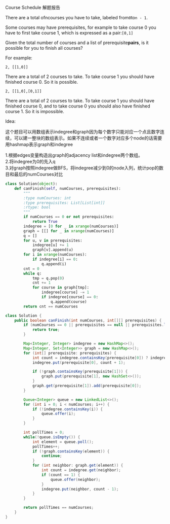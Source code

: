 Course Schedule 解题报告

There are a total ofncourses you have to take, labeled from`0`to`n - 1`.

Some courses may have prerequisites, for example to take course 0 you have to first take course 1, which is expressed as a pair:`[0,1]`

Given the total number of courses and a list of prerequisite**pairs**, is it possible for you to finish all courses?

For example:

```
2, [[1,0]]
```

There are a total of 2 courses to take. To take course 1 you should have finished course 0. So it is possible.

```
2, [[1,0],[0,1]]
```

There are a total of 2 courses to take. To take course 1 you should have finished course 0, and to take course 0 you should also have finished course 1. So it is impossible.

Idea:

这个题目可以用数组表示indegree和graph因为每个数字只能对应一个点且数字连续，可以建一整块的数组表示。如果不连续或者一个数字对应多个node的话需要用hashmap表示graph和indegree

1.根据edges变量构造出graph的adjacency list和indegree两个数组。  
2.将indegree为0的先入q  
3.对graph按照indegree做BFS，将indegree减少到0的node入列，统计pop的数目和最后的numCourses对比

```py
class Solution(object):
    def canFinish(self, numCourses, prerequisites):
        """
        :type numCourses: int
        :type prerequisites: List[List[int]]
        :rtype: bool
        """
        if numCourses == 0 or not prerequisites:
            return True
        indegree = [0 for _ in xrange(numCourses)]
        graph = [[] for _ in xrange(numCourses)]
        q = []
        for u, v in prerequisites:
            indegree[u] += 1
            graph[v].append(u)
        for i in xrange(numCourses):
            if indegree[i] == 0:
                q.append(i)
        cnt = 0
        while q:
            tmp = q.pop(0)
            cnt += 1
            for course in graph[tmp]:
                indegree[course] -= 1
                if indegree[course] == 0:
                    q.append(course)
        return cnt == numCourses
```

```java
class Solution {
    public boolean canFinish(int numCourses, int[][] prerequisites) {
        if (numCourses == 0 || prerequisites == null || prerequisites.length == 0) {
            return true;
        }

        Map<Integer, Integer> indegree = new HashMap<>();
        Map<Integer, Set<Integer>> graph = new HashMap<>();
        for (int[] prerequisite: prerequisites) {
            int count = indegree.containsKey(prerequisite[0]) ? indegree.get(prerequisite[0]) : 0;
            indegree.put(prerequisite[0], count + 1);

            if (!graph.containsKey(prerequisite[1])) {
                graph.put(prerequisite[1], new HashSet<>());
            }
            graph.get(prerequisite[1]).add(prerequisite[0]);    
        }

        Queue<Integer> queue = new LinkedList<>();
        for (int i = 0; i < numCourses; i++) {
            if (!indegree.containsKey(i)) {
                queue.offer(i);
            }
        }

        int pollTimes = 0;
        while(!queue.isEmpty()) {
            int element = queue.poll();
            pollTimes++;
            if (!graph.containsKey(element)) {
                continue;
            }
            for (int neighbor: graph.get(element)) {
                int count = indegree.get(neighbor);
                if (count == 1) {
                    queue.offer(neighbor);
                }
                indegree.put(neighbor, count - 1);
            }
        }

        return pollTimes == numCourses;
    }
}
```
